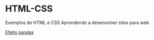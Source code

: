 # HTML-CSS
 Exemplos de HTML e CSS
 Aprendendo a desenvolver sites para web


<a href="http://marcosoliveira404.github.io/HTML-CSS/Paralax/intex.html">Efeito paralax</a>